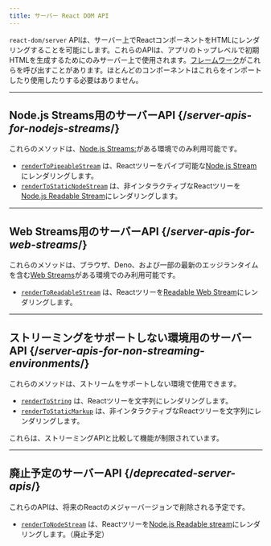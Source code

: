 ```yaml
---
title: サーバー React DOM API
---
```


<Intro>

`react-dom/server` APIは、サーバー上でReactコンポーネントをHTMLにレンダリングすることを可能にします。これらのAPIは、アプリのトップレベルで初期HTMLを生成するためにのみサーバー上で使用されます。[フレームワーク](/learn/start-a-new-react-project#production-grade-react-frameworks)がこれらを呼び出すことがあります。ほとんどのコンポーネントはこれらをインポートしたり使用したりする必要はありません。

</Intro>

---

## Node.js Streams用のサーバーAPI {/*server-apis-for-nodejs-streams*/}

これらのメソッドは、[Node.js Streams:](https://nodejs.org/api/stream.html)がある環境でのみ利用可能です。

* [`renderToPipeableStream`](/reference/react-dom/server/renderToPipeableStream) は、Reactツリーをパイプ可能な[Node.js Stream](https://nodejs.org/api/stream.html)にレンダリングします。
* [`renderToStaticNodeStream`](/reference/react-dom/server/renderToStaticNodeStream) は、非インタラクティブなReactツリーを[Node.js Readable Stream](https://nodejs.org/api/stream.html#readable-streams)にレンダリングします。

---

## Web Streams用のサーバーAPI {/*server-apis-for-web-streams*/}

これらのメソッドは、ブラウザ、Deno、および一部の最新のエッジランタイムを含む[Web Streams](https://developer.mozilla.org/en-US/docs/Web/API/Streams_API)がある環境でのみ利用可能です。

* [`renderToReadableStream`](/reference/react-dom/server/renderToReadableStream) は、Reactツリーを[Readable Web Stream](https://developer.mozilla.org/en-US/docs/Web/API/ReadableStream)にレンダリングします。

---

## ストリーミングをサポートしない環境用のサーバーAPI {/*server-apis-for-non-streaming-environments*/}

これらのメソッドは、ストリームをサポートしない環境で使用できます。

* [`renderToString`](/reference/react-dom/server/renderToString) は、Reactツリーを文字列にレンダリングします。
* [`renderToStaticMarkup`](/reference/react-dom/server/renderToStaticMarkup) は、非インタラクティブなReactツリーを文字列にレンダリングします。

これらは、ストリーミングAPIと比較して機能が制限されています。

---

## 廃止予定のサーバーAPI {/*deprecated-server-apis*/}

<Deprecated>

これらのAPIは、将来のReactのメジャーバージョンで削除される予定です。

</Deprecated>

* [`renderToNodeStream`](/reference/react-dom/server/renderToNodeStream) は、Reactツリーを[Node.js Readable stream](https://nodejs.org/api/stream.html#readable-streams)にレンダリングします。（廃止予定）
